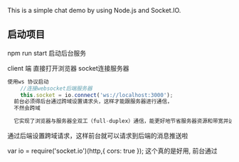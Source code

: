 This is a simple chat demo by using Node.js and Socket.IO.

## 启动项目 
npm run start  启动后台服务

client 端 直接打开浏览器 socket连接服务器 

```javascript 
使用ws 协议启动
	//连接websocket后端服务器
	this.socket = io.connect('ws://localhost:3000');
  前台必须得后台通过跨域设置请求头，这样才能跟服务器进行通信，
  不然会跨域

  它实现了浏览器与服务器全双工（full-duplex）通信，能更好地节省服务器资源和带宽并达到实时通讯。WebSocket建立在TCP之上，同HTTP一样通过TCP来传输数据，但是它和HTTP最大不同是：WebSocket是一种双向通信协议，在建立连接后，WebSocket服务器和Browser/Client Agent都能主动地向对方发送或接收数据，就像Socket一样；WebSocket需要类似TCP的客户端和服务器端通过握手连接，连接成功后才能相互通信

```

通过后端设置跨域请求，这样前台就可以请求到后端的消息推送啦

var io = require('socket.io')(http,{ cors: true });
这个真的是好用,
前台通过
